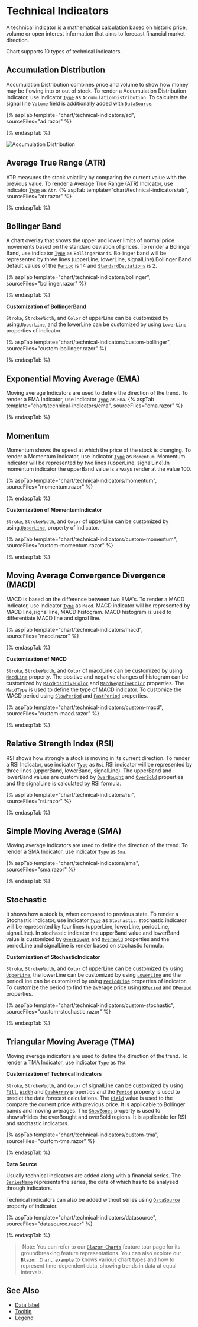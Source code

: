 <!-- markdownlint-disable MD036 -->

# Technical Indicators

A technical indicator is a mathematical calculation based on historic price, volume or open interest information
that aims to forecast financial market direction.

Chart supports 10 types of technical indicators.

## Accumulation Distribution

Accumulation Distribution combines price and volume to show how money may be flowing into or out of stock.
To render a Accumulation Distribution Indicator,
use indicator [`Type`](https://help.syncfusion.com/cr/blazor/Syncfusion.Blazor.Charts.TechnicalIndicators.html) as `AccumulationDistribution`.
To calculate the signal line [`Volume`](https://help.syncfusion.com/cr/blazor/Syncfusion.Blazor.Charts.ChartIndicator.html#Syncfusion_Blazor_Charts_ChartIndicator_Volume) field is additionally added with [`DataSource`](https://help.syncfusion.com/cr/blazor/Syncfusion.Blazor.Charts.ChartIndicator.html#Syncfusion_Blazor_Charts_ChartIndicator_DataSource).

{% aspTab template="chart/technical-indicators/ad", sourceFiles="ad.razor" %}

{% endaspTab %}

![Accumulation Distribution](images/technical-indicator/ad-razor.png)

## Average True Range (ATR)

ATR measures the stock volatility by comparing the current value with the
previous value. To render a Average True Range (ATR) Indicator,
use indicator [`Type`](https://help.syncfusion.com/cr/blazor/Syncfusion.Blazor.Charts.ChartIndicator.html#Syncfusion_Blazor_Charts_ChartIndicator_Type) as `Atr`.
{% aspTab template="chart/technical-indicators/atr", sourceFiles="atr.razor" %}

{% endaspTab %}

## Bollinger Band

A chart overlay that shows the upper and lower limits of normal price movements based on the standard deviation of prices.
To render a Bollinger Band, use indicator [`Type`](https://help.syncfusion.com/cr/blazor/Syncfusion.Blazor.Charts.ChartIndicator.html#Syncfusion_Blazor_Charts_ChartIndicator_Type) as `BollingerBands`.
Bollinger band will be represented by three lines (upperLine, lowerLine, signalLine).Bollinger Band
default values of the [`Period`](https://help.syncfusion.com/cr/blazor/Syncfusion.Blazor.Charts.ChartIndicator.html#Syncfusion_Blazor_Charts_ChartIndicator_Period) is 14 and
[`StandardDeviations`](https://help.syncfusion.com/cr/blazor/Syncfusion.Blazor.Charts.ChartIndicator.html#Syncfusion_Blazor_Charts_ChartIndicator_StandardDeviation) is 2.

{% aspTab template="chart/technical-indicators/bollinger", sourceFiles="bollinger.razor" %}

{% endaspTab %}

**Customization of BollingerBand**

`Stroke`, `StrokeWidth`, and `Color` of upperLine can be customized by using,[`UpperLine`](https://help.syncfusion.com/cr/blazor/Syncfusion.Blazor~Syncfusion.Blazor.Charts.ChartIndicator~UpperLine.html),
and the lowerLine can be customized by using [`LowerLine`](https://help.syncfusion.com/cr/blazor/Syncfusion.Blazor~Syncfusion.Blazor.Charts.ChartIndicator~LowerLine.html) properties of indicator.

{% aspTab template="chart/technical-indicators/custom-bollinger", sourceFiles="custom-bollinger.razor" %}

{% endaspTab %}

## Exponential Moving Average (EMA)

Moving average Indicators are used to define the direction of the trend. To render a EMA Indicator,
use indicator [`Type`](https://help.syncfusion.com/cr/blazor/Syncfusion.Blazor.Charts.ChartIndicator.html#Syncfusion_Blazor_Charts_ChartIndicator_Type) as `Ema`.
{% aspTab template="chart/technical-indicators/ema", sourceFiles="ema.razor" %}

{% endaspTab %}

## Momentum

Momentum shows the speed at which the price of the stock is changing. To render a Momentum indicator, use indicator
[`Type`](https://help.syncfusion.com/cr/blazor/Syncfusion.Blazor~Syncfusion.Blazor.Charts.ChartIndicator~Type.html) as `Momentum`. Momentum indicator will be represented by two lines (upperLine,
signalLine).In momentum indicator the upperBand value is always render at the value 100.

{% aspTab template="chart/technical-indicators/momentum", sourceFiles="momentum.razor" %}

{% endaspTab %}

**Customization of MomentumIndicator**

`Stroke`, `StrokeWidth`, and `Color` of upperLine can be customized by using,[`UpperLine`](https://help.syncfusion.com/cr/blazor/Syncfusion.Blazor.Charts.ChartIndicator.html#Syncfusion_Blazor_Charts_ChartIndicator_UpperLine),
property of indicator.

{% aspTab template="chart/technical-indicators/custom-momentum", sourceFiles="custom-momentum.razor" %}

{% endaspTab %}

## Moving Average Convergence Divergence (MACD)

MACD is based on the difference between two EMA's. To render a MACD Indicator, use indicator [`Type`](https://help.syncfusion.com/cr/blazor/Syncfusion.Blazor.Charts.ChartIndicator.html#Syncfusion_Blazor_Charts_ChartIndicator_Type) as
`Macd`. MACD indicator will be represented
by MACD line,signal line, MACD histogram. MACD histogram is used to differentiate MACD line and signal line.

{% aspTab template="chart/technical-indicators/macd", sourceFiles="macd.razor" %}

{% endaspTab %}

**Customization of MACD**

`Stroke`, `StrokeWidth`, and `Color` of macdLine can be customized by using [`MacdLine`](https://help.syncfusion.com/cr/blazor/Syncfusion.Blazor.Charts.ChartIndicator.html#Syncfusion_Blazor_Charts_ChartIndicator_MacdLine)
property. The positive and negative changes of histogram can be customized by [`MacdPositiveColor`](https://help.syncfusion.com/cr/blazor/Syncfusion.Blazor.Charts.ChartIndicator.html#Syncfusion_Blazor_Charts_ChartIndicator_MacdPositiveColor)
and [`MacdNegativeColor`](https://help.syncfusion.com/cr/blazor/Syncfusion.Blazor.Charts.ChartIndicator.html#Syncfusion_Blazor_Charts_ChartIndicator_MacdNegativeColor) properties.
The [`MacdType`](https://help.syncfusion.com/cr/blazor/Syncfusion.Blazor.Charts.ChartIndicator.html#Syncfusion_Blazor_Charts_ChartIndicator_MacdType) is used to define the type of
MACD indicator. To customize the MACD period using [`SlowPeriod`](https://help.syncfusion.com/cr/blazor/Syncfusion.Blazor.Charts.ChartIndicator.html#Syncfusion_Blazor_Charts_ChartIndicator_SlowPeriod) and [`FastPeriod`](https://help.syncfusion.com/cr/blazor/Syncfusion.Blazor.Charts.ChartIndicator.html#Syncfusion_Blazor_Charts_ChartIndicator_FastPeriod)
properties.

{% aspTab template="chart/technical-indicators/custom-macd", sourceFiles="custom-macd.razor" %}

{% endaspTab %}

## Relative Strength Index (RSI)

RSI shows how strongly a stock is moving in its current direction. To render a RSI Indicator, use
indicator [`Type`](https://help.syncfusion.com/cr/blazor/Syncfusion.Blazor.Charts.ChartIndicator.html#Syncfusion_Blazor_Charts_ChartIndicator_Type) as `Rsi`.RSI indicator will be represented
by three lines (upperBand, lowerBand, signalLine). The upperBand and lowerBand values are customized by
[`OverBought`](https://help.syncfusion.com/cr/blazor/Syncfusion.Blazor.Charts.ChartIndicator.html#Syncfusion_Blazor_Charts_ChartIndicator_OverBought)
and [`OverSold`](https://help.syncfusion.com/cr/blazor/Syncfusion.Blazor.Charts.ChartIndicator.html#Syncfusion_Blazor_Charts_ChartIndicator_OverSold)
properties and the signalLine is calculated by RSI formula.

{% aspTab template="chart/technical-indicators/rsi", sourceFiles="rsi.razor" %}

{% endaspTab %}

## Simple Moving Average (SMA)

Moving average Indicators are used to define the direction of the trend. To render a SMA Indicator,
use indicator [`Type`](https://help.syncfusion.com/cr/blazor/Syncfusion.Blazor.Charts.ChartIndicator.html#Syncfusion_Blazor_Charts_ChartIndicator_Type) as
`Sma`.

{% aspTab template="chart/technical-indicators/sma", sourceFiles="sma.razor" %}

{% endaspTab %}

## Stochastic

It shows how a stock is, when compared to previous state. To render a Stochastic indicator,
use indicator [`Type`](https://help.syncfusion.com/cr/blazor/Syncfusion.Blazor.Charts.ChartIndicator.html#Syncfusion_Blazor_Charts_ChartIndicator_Type) as `Stochastic`.
stochastic indicator will be represented by four lines (upperLine, lowerLine, periodLine, signalLine).
In stochastic indicator the upperBand value and lowerBand value is customized by [`OverBought`](https://help.syncfusion.com/cr/blazor/Syncfusion.Blazor.Charts.ChartIndicator.html#Syncfusion_Blazor_Charts_ChartIndicator_OverBought)
and [`OverSold`](https://help.syncfusion.com/cr/blazor/Syncfusion.Blazor.Charts.ChartIndicator.html#Syncfusion_Blazor_Charts_ChartIndicator_OverSold) properties and the periodLine and
signalLine is render based on stochastic formula.

**Customization of StochasticIndicator**

`Stroke`, `StrokeWidth`, and `Color` of upperLine can be customized by using [`UpperLine`](https://help.syncfusion.com/cr/blazor/Syncfusion.Blazor.Charts.ChartIndicator.html#Syncfusion_Blazor_Charts_ChartIndicator_UpperLine),
the lowerLine can be customized by using [`LowerLine`](https://help.syncfusion.com/cr/blazor/Syncfusion.Blazor.Charts.ChartIndicator.html#Syncfusion_Blazor_Charts_ChartIndicator_LowerLine)
and the periodLine can be customized by using [`PeriodLine`](https://help.syncfusion.com/cr/blazor/Syncfusion.Blazor.Charts.ChartIndicator.html#Syncfusion_Blazor_Charts_ChartIndicator_PeriodLine)
properties of indicator. To customize the period to find the average price
using [`KPeriod`](https://help.syncfusion.com/cr/blazor/Syncfusion.Blazor.Charts.ChartIndicator.html#Syncfusion_Blazor_Charts_ChartIndicator_KPeriod)
and [`DPeriod`](https://help.syncfusion.com/cr/blazor/Syncfusion.Blazor.Charts.ChartIndicator.html#Syncfusion_Blazor_Charts_ChartIndicator_DPeriod)
properties.

{% aspTab template="chart/technical-indicators/custom-stochastic", sourceFiles="custom-stochastic.razor" %}

{% endaspTab %}

## Triangular Moving Average (TMA)

Moving average indicators are used to define the direction of the trend. To render a TMA Indicator,
use indicator [`Type`](https://help.syncfusion.com/cr/blazor/Syncfusion.Blazor.Charts.ChartIndicator.html#Syncfusion_Blazor_Charts_ChartIndicator_Type) as
`TMA`.

**Customization of Technical Indicators**

`Stroke`, `StrokeWidth`, and `Color` of signalLine can be customized by using [`Fill`](https://help.syncfusion.com/cr/blazor/Syncfusion.Blazor.Charts.ChartIndicator.html#Syncfusion_Blazor_Charts_ChartIndicator_Fill),
[`Width`](https://help.syncfusion.com/cr/blazor/Syncfusion.Blazor.Charts.ChartIndicator.html#Syncfusion_Blazor_Charts_ChartIndicator_Width)
and [`DashArray`](https://help.syncfusion.com/cr/blazor/Syncfusion.Blazor.Charts.ChartIndicator.html#Syncfusion_Blazor_Charts_ChartIndicator_DashArray)
properties and the [`Period`](https://help.syncfusion.com/cr/blazor/Syncfusion.Blazor.Charts.ChartIndicator.html#Syncfusion_Blazor_Charts_ChartIndicator_Period)
property is used to predict the data forecast calculations. The [`Field`](https://help.syncfusion.com/cr/blazor/Syncfusion.Blazor.Charts.ChartIndicator.html#Syncfusion_Blazor_Charts_ChartIndicator_Field)
value is used to the compare the current price with previous price. It is applicable to Bollinger bands and moving
averages. The [`ShowZones`](https://help.syncfusion.com/cr/blazor/Syncfusion.Blazor.Charts.ChartIndicator.html#Syncfusion_Blazor_Charts_ChartIndicator_ShowZones)
property is used to shows/Hides the overBought and overSold regions. It is applicable for RSI and stochastic indicators.

{% aspTab template="chart/technical-indicators/custom-tma", sourceFiles="custom-tma.razor" %}

{% endaspTab %}

**Data Source**

Usually technical indicators are added along with a financial series. The [`SeriesName`](https://help.syncfusion.com/cr/blazor/Syncfusion.Blazor.Charts.ChartIndicator.html#Syncfusion_Blazor_Charts_ChartIndicator_SeriesName)
represents the series, the data of which has to be analysed through indicators.

Technical indicators can also be added without series using [`DataSource`](https://help.syncfusion.com/cr/blazor/Syncfusion.Blazor.Charts.ChartIndicator.html#Syncfusion_Blazor_Charts_ChartIndicator_DataSource) property of indicator.

{% aspTab template="chart/technical-indicators/datasource", sourceFiles="datasource.razor" %}

{% endaspTab %}

> Note: You can refer to our [`Blazor Charts`](https://www.syncfusion.com/blazor-components/blazor-charts) feature tour page for its groundbreaking feature representations. You can also explore our [`Blazor Chart example`](https://blazor.syncfusion.com/demos/chart/line?theme=bootstrap4) to knows various chart types and how to represent time-dependent data, showing trends in data at equal intervals.

## See Also

* [Data label](./data-labels)
* [Tooltip](./tool-tip)
* [Legend](./legend)
